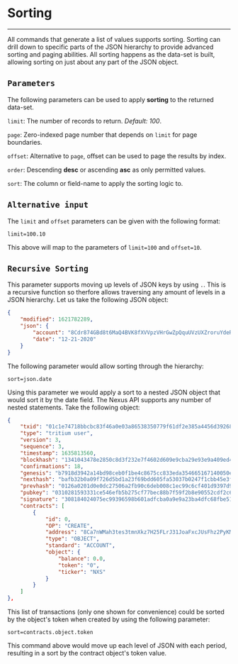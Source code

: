 # Sorting
-----------------------------------

All commands that generate a list of values supports sorting. Sorting can drill down to specific parts of the JSON hierarchy to provide advanced sorting and paging abilities. All sorting happens as the data-set is built, allowing sorting on just about any part of the JSON object.

## `Parameters`

The following parameters can be used to apply **sorting** to the returned data-set.

`limit`: The number of records to return. *Default: 100*.

`page`: Zero-indexed page number that depends on `limit` for page boundaries.

`offset`: Alternative to `page`, offset can be used to page the results by index.

`order`: Descending **desc** or ascending **asc** as only permitted values.

`sort`: The column or field-name to apply the sorting logic to.

## `Alternative input`

The `limit` and `offset` parameters can be given with the following format:

```
limit=100.10
```

This above will map to the parameters of `limit=100` and `offset=10`.


## `Recursive Sorting`

This parameter supports moving up levels of JSON keys by using `.`. This is a recursive function so therfore allows traversing any amount of levels in a JSON hierarchy. Let us take the following JSON object:

```json
{
    "modified": 1621782289,
    "json": {
        "account": "8Cdr874GBd8t6MaQ4BVK8fXVVpzVHrGwZpQquUVzUXZroruYdeR",
        "date": "12-21-2020"
    }
}
```

The following parameter would allow sorting through the hierarchy:

```
sort=json.date
```

Using this parameter we would apply a sort to a nested JSON object that would sort it by the date field. The Nexus API supports any number of nested statements. Take the following object:

```json
{
    "txid": "01c1e74718bbcbc83f46a0e03a86538350779f61df2e385a4456d3926808d3a29e3ac9d8d3ba2ea4b625b52b525d22fb675066184c4552c40824214b4f575e1c",
    "type": "tritium user",
    "version": 3,
    "sequence": 3,
    "timestamp": 1635813560,
    "blockhash": "1341043478e2850c8d3f232e7f4602d609e9cba29e93e9a409ed4ba9e52bca97030426122dc55c2ab88c3da914f38409e5f3248b301950251c2b578e07992b19b192a7b7377a294e3e24c6ff68a6058c425074b3278307574568c6bccbc63c7dfde3d6933b4f1e041c7ddc05953c12988be6bb47f0ca2cd822eb033f4bf6e197",
    "confirmations": 18,
    "genesis": "b7918d3942a14bd98ceb0f1be4c8675cc833eda354665167140050eee935b1a2",
    "nexthash": "bafb32b0a09f726d5bd1a23f69bdd605fa53037b0247f1cbb45e3faf6c8f202c",
    "prevhash": "0126a0201d0e0dc27506a2fb90c6deb008c1ec99c6cf401d9397d973151c3c56207d184e059fe3cde9abdb029a77f632c220f28472faa413e4c06ba37c950fb8",
    "pubkey": "0310281593331ce546efb5b275cf77bec88b7f59f2b8e90552cdf2c66fde3d4e5a965ce2e3c501560ff5fe6c9d8db1245071a5c608bc728896ee1fff3b660c5e68",
    "signature": "308184024075ec99396598b601adfcba0a9e9a23ba4dfc68fbe5164a71e4e676e301532338934f4cd7822de687b96168536ed901951debeac6ec40f7aa5d36cb4076ddfef50240518ba3c8dc3a457463919ddc8bd3a62aed82a70f60082bdd36e1e725a58e21895835b70968a38f2b07349e9cc89e6c61807d4aa28bb0a38b9a542a9bfbe456bc",
    "contracts": [
        {
            "id": 0,
            "OP": "CREATE",
            "address": "8Ca7nWMah3tes3tmnXkz7H25FLrJ31JoaFxcJUsFhz2PyKMSxaL",
            "type": "OBJECT",
            "standard": "ACCOUNT",
            "object": {
                "balance": 0.0,
                "token": "0",
                "ticker": "NXS"
            }
        }
    ]
},
```
This list of transactions (only one shown for convenience) could be sorted by the object's token when created by using the following parameter:

```
sort=contracts.object.token
```

This command above would move up each level of JSON with each period, resulting in a sort by the contract object's token value.

